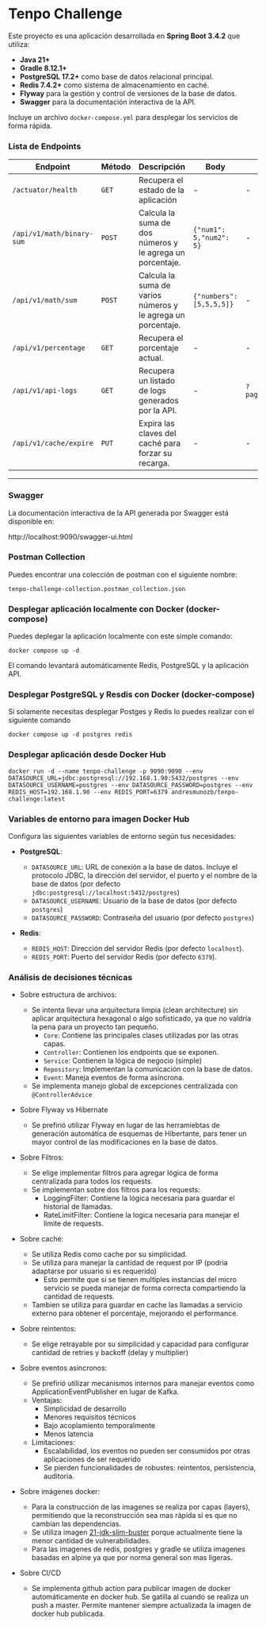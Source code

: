 # Tenpo Challenge
Este proyecto es una aplicación desarrollada en **Spring Boot 3.4.2** que utiliza:
- **Java 21+**
- **Gradle 8.12.1+**
- **PostgreSQL 17.2+** como base de datos relacional principal.
- **Redis 7.4.2+** como sistema de almacenamiento en caché.
- **Flyway** para la gestión y control de versiones de la base de datos.
- **Swagger** para la documentación interactiva de la API.

Incluye un archivo ```docker-compose.yml``` para desplegar los servicios de forma rápida.

### **Lista de Endpoints**

| **Endpoint**              | **Método** | **Descripción**                                              | **Body**                 | **Params**         |
|---------------------------|------------|--------------------------------------------------------------|--------------------------|--------------------|
| `/actuator/health`        | `GET`      | Recupera el estado de la aplicación                          | -                        | -                  |
| `/api/v1/math/binary-sum` | `POST`     | Calcula la suma de dos números y le agrega un porcentaje.    | `{"num1": 5,"num2": 5}`  | -                  |
| `/api/v1/math/sum`        | `POST`     | Calcula la suma de varios números y le agrega un porcentaje. | `{"numbers": [5,5,5,5]}` | -                  |
| `/api/v1/percentage`      | `GET`      | Recupera el porcentaje actual.                               | -                        | -                  |
| `/api/v1/api-logs`        | `GET`      | Recupera un listado de logs generados por la API.            | -                        | `?page=27&size=10` |
| `/api/v1/cache/expire`    | `PUT`      | Expira las claves del caché para forzar su recarga.          | -                        | -                  |

---

### Swagger

La documentación interactiva de la API generada por Swagger está disponible en:

http://localhost:9090/swagger-ui.html

### Postman Collection

Puedes encontrar una colección de postman con el siguiente nombre:

```tenpo-challenge-collection.postman_collection.json ```

### Desplegar aplicación localmente con Docker (docker-compose)

Puedes deplegar la aplicación localmente con este simple comando:
```
docker compose up -d
```
El comando levantará automáticamente Redis, PostgreSQL y la aplicación API.

### Desplegar PostgreSQL y Resdis con Docker (docker-compose)

Si solamente necesitas desplegar Postges y Redis lo puedes realizar con el siguiente comando
```
docker compose up -d postgres redis
```

### Desplegar aplicación desde Docker Hub

```
docker run -d --name tenpo-challenge -p 9090:9090 --env DATASOURCE_URL=jdbc:postgresql://192.168.1.90:5432/postgres --env DATASOURCE_USERNAME=postgres --env DATASOURCE_PASSWORD=postgres --env REDIS_HOST=192.168.1.90 --env REDIS_PORT=6379 andresmunozb/tenpo-challenge:latest
```

### Variables de entorno para imagen Docker Hub

Configura las siguientes variables de entorno según tus necesidades:

- **PostgreSQL**:
  - `DATASOURCE_URL`: URL de conexión a la base de datos. Incluye el protocolo JDBC, la dirección del servidor, el puerto y el nombre de la base de datos (por defecto ```jdbc:postgresql://localhost:5432/postgres```)
  - `DATASOURCE_USERNAME`: Usuario de la base de datos (por defecto ```postgres```)
  - `DATASOURCE_PASSWORD`: Contraseña del usuario (por defecto ```postgres```)

- **Redis**:
  - `REDIS_HOST`: Dirección del servidor Redis (por defecto `localhost`).
  - `REDIS_PORT`: Puerto del servidor Redis (por defecto `6379`).


### Análisis de decisiones técnicas

* Sobre estructura de archivos:
  * Se intenta llevar una arquitectura limpia (clean architecture) sin aplicar arquitectura hexagonal o algo sofisticado, ya que no valdría la pena para un proyecto tan pequeño.
    * `Core`: Contiene las principales clases utilizadas por las otras capas.
    * `Controller`: Contienen los endpoints que se exponen.
    * `Service`: Contienen la lógica de negocio (simple)
    * `Repository`: Implementan la comunicación con la base de datos.
    * `Event`: Maneja eventos de forma asíncrona.
  * Se  implementa manejo global de excepciones centralizada con `@ControllerAdvice`

* Sobre Flyway vs Hibernate
  * Se prefirió utilizar Flyway en lugar de las herramiebtas de generación automática de esquemas de Hibertante, pars tener un mayor control de las modificaciones en la base de datos.

* Sobre Filtros:
  * Se elige implementar filtros para agregar lógica de forma centralizada para todos los requests.
  * Se implementan sobre dos filtros para los requests:
    * LoggingFilter: Contiene la lógica necesaria para guardar el historial de llamadas.
    * RateLimitFilter: Contiene la logica necesaria para manejar el limite de requests.

* Sobre caché:
  * Se utiliza Redis como cache por su simplicidad.
  * Se utiliza para manejar la cantidad de request por IP (podria adaptarse por usuario si es requerido)
    * Esto permite que si se tienen multiples instancias del micro servicio se pueda manejar de forma correcta compartiendo la cantidad de requests.
  * Tambien se utiliza para guardar en cache las llamadas a servicio externo para obtener el porcentaje, mejorando el performance.

* Sobre reintentos:
  * Se elige retrayable por su simplicidad y capacidad para configurar cantidad de retries y backoff (delay y multiplier)

* Sobre eventos asíncronos:
  * Se prefirió utilizar mecanismos internos para manejar eventos como ApplicationEventPublisher en lugar de Kafka.
  * Ventajas:
    * Simplicidad de desarrollo
    * Menores requisitos técnicos
    * Bajo acoplamiento temporalmente
    * Menos latencia
  * Limitaciones:
    * Escalabilidad, los eventos no pueden ser consumidos por otras aplicaciones de ser requerido
    * Se pierden funcionalidades de robustes: reintentos, persistencia, auditoria.

* Sobre imágenes docker:
  * Para la construcción de las imagenes se realiza por capas (layers), permitiendo que la reconstrucción sea mas rápida si es que no cambian las dependencias.
  * Se utiliza imagen [21-jdk-slim-buster](https://hub.docker.com/layers/library/openjdk/21-jdk-slim-buster/images/sha256-4d4212d0216b3846a3afa1b65de764f4a76313ab8753e3c05590f187b2c253ee) porque actualmente tiene la menor cantidad de vulnerabilidades.
  * Para las imagenes de redis, postgres y gradle se utiliza imagenes basadas en alpine ya que por norma general son mas ligeras.

* Sobre CI/CD
  * Se implementa github action para publicar imagen de docker automáticamente en docker hub. Se gatilla al cuando se realiza un push a master. Permite mantener siempre actualizada la imagen de docker hub publicada.


